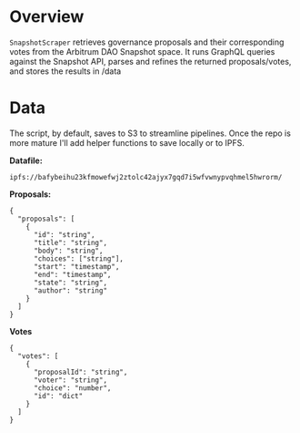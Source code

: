 # Overview

`SnapshotScraper` retrieves governance proposals and their corresponding votes from the Arbitrum DAO Snapshot space. It runs GraphQL queries against the Snapshot API, parses and refines the returned proposals/votes, and stores the results in /data

# Data

The script, by default, saves to S3 to streamline pipelines.
Once the repo is more mature I'll add helper functions to save locally or to IPFS.

**Datafile:**

 `ipfs://bafybeihu23kfmowefwj2ztolc42ajyx7gqd7i5wfvwnypvqhmel5hwrorm/`

**Proposals:**

```
{
  "proposals": [
    {
      "id": "string",
      "title": "string",
      "body": "string",
      "choices": ["string"],
      "start": "timestamp",
      "end": "timestamp",
      "state": "string",
      "author": "string"
    }
  ]
}
```


**Votes**

```
{
  "votes": [
    {
      "proposalId": "string",
      "voter": "string",
      "choice": "number",
      "id": "dict"
    }
  ]
}
```
